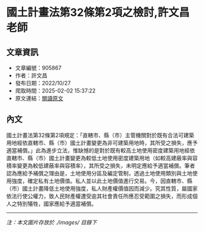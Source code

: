 # 國土計畫法第32條第2項之檢討,許文昌老師

## 文章資訊
- 文章編號：905867
- 作者：許文昌
- 發布日期：2022/10/27
- 爬取時間：2025-02-02 15:37:22
- 原文連結：[閱讀原文](https://real-estate.get.com.tw/Columns/detail.aspx?no=905867)

## 內文
國土計畫法第32條第2項規定：「直轄市、縣（市）主管機關對於既有合法可建築用地經依直轄市、縣（市）國土計畫變更為非可建築用地時，其所受之損失，應予適當補償。」此為進步立法，惟缺憾的是對於既有較高土地使用密度建築用地經依直轄市、縣（市）國土計畫變更為較低土地使用密度建築用地（如較高建蔽率與容積率變更為較低建蔽率與容積率），其所受之損失，未明定應給予適當補償。筆者認為應給予補償之理由是，土地使用分區及編定管制，透過土地使用類別與土地使用強度，確定私有土地價值。私人並以此土地價值進行交易。今，因直轄市、縣（市）國土計畫降低土地使用強度，私人財產權價值因而減少。究其性質，屬國家依法行使公權力，致人民財產權遭受逾其社會責任所應忍受範圍之損失，而形成個人之特別犠牲，國家應給予適當補償。

---
*注：本文圖片存放於 ./images/ 目錄下*
